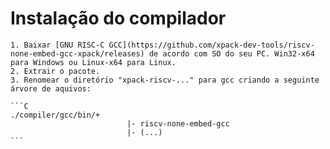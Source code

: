 # Instalação do compilador

	1. Baixar [GNU RISC-C GCC](https://github.com/xpack-dev-tools/riscv-none-embed-gcc-xpack/releases) de acordo com SO do seu PC. Win32-x64 para Windows ou Linux-x64 para Linux.
	2. Extrair o pacote.
	3. Renomear o diretório "xpack-riscv-..." para gcc criando a seguinte árvore de aquivos:

	```C
	./compiler/gcc/bin/+
                              |- riscv-none-embed-gcc 
                              |- (...)
	```
